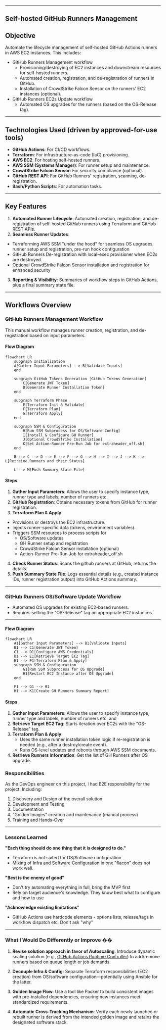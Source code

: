 
---

## Self-hosted GitHub Runners Management


## **Objective**
Automate the lifecycle management of self-hosted GitHub Actions runners in AWS EC2 instances. This includes:
- GitHub Runners Management workflow
    - Provisioning/destroying of EC2 instances and downstream resources for self-hosted runners.
    - Automated creation, registration, and de-registration of runners in GitHub.  
    - Installation of CrowdStrike Falcon Sensor on the runners' EC2 instances (optional).      
- GitHub Runners EC2s Update workflow    
    - Automated OS upgrades for the runners (based on the OS-Release tag).


---

## **Technologies Used** (driven by approved-for-use tools)
- **GitHub Actions**: For CI/CD workflows.
- **Terraform**: For infrastructure-as-code (IaC) provisioning.
- **AWS EC2**: For hosting self-hosted runners.
- **AWS SSM (Systems Manager)**: For runner setup and maintenance.
- **CrowdStrike Falcon Sensor**: For security compliance (optional).
- **GitHub REST API**: For GitHub Runners' registration, scanning, de-registration.
- **Bash/Python Scripts**: For automation tasks.

---

## **Key Features**
1. **Automated Runner Lifecycle**: Automated creation, registration, and de-registration of self-hosted GitHub runners using Terraform and GitHub REST APIs.
2. **Seamless Runner Updates**: 
- Terraforming AWS SSM "under the hood" for seamless OS upgrades, runner setup and registration, pre-run hook configuration
- GitHub Runners De-registration with local-exec provisioner when EC2s are destroyed.
- Optional CrowdStrike Falcon Sensor installation and registration for enhanced security
3. **Reporting & Visibility**: Summaries of workflow steps in GitHub Actions, plus a final summary state file.


---

## Workflows Overview
### GitHub Runners Management Workflow
This manual workflow manages runner creation, registration, and de-registration based on input parameters. 
#### Flow Diagram
```mermaid
flowchart LR
    subgraph Initialization
    A[Gather Input Parameters] --> B[Validate Inputs]
    end

    subgraph GitHub Tokens Generation [GitHub Tokens Generation]
        C[Generate JWT Token]
        D[Generate Runner Installation Token]
    end

    subgraph Terraform Phase
        E[Terraform Init & Validate]
        F[Terraform Plan]
        G[Terraform Apply]
    end

    subgraph SSM & Configuration
        H[Run SSM Subprocess for OS/Software Config]
        I[Install & Configure GH Runner]
        J[Optional CrowdStrike Installation]
        K[Set Action-Runner Pre-Run Job for extraheader_off.sh]
    end

    B --> C --> D --> E --> F --> G --> H --> I --> J --> K --> L[Retreive Runners and their Status]

    L --> M[Push Summary State File]
```

#### Steps
1. **Gather Input Parameters**: Allows the user to specify instance type, runner type and labels, number of runners etc.
2. **GitHub Registration**: Obtains necessary tokens from GitHub for runner registration.
3. **Terraform Plan & Apply**:
- Provisions or destroys the EC2 infrastructure.
- Injects runner-specific data (tokens, environment variables).
- Triggers SSM resources to process scripts for
    - OS/Software updates
    - GH Runner setup and registration
    - CrowdStrike Falcon Sensor installation (optional)
    - Action-Runner Pre-Run Job for extraheader_off.sh
4. **Check Runner Status**: Scans the github runners at GitHub, returns the details.
5. **Push Summary State File**:
Logs essential details (e.g., created instance IDs, runner registration output) into GitHub Actions summary.
---

### GitHub Runners OS/Software Update Workflow
- Automated OS upgrades for existing EC2-based runners. 
- Requires setting the "OS-Release" tag on appropriate EC2 instances.
---

#### Flow Diagram
```mermaid
flowchart LR
    A1[Gather Input Parameters] --> B1[Validate Inputs]
    B1 --> C1[Generate JWT Token]
    C1 --> D1[Configure AWS Credentials]
    D1 --> E1[Retrieve Target EC2 Tag]
    E1 --> F1[Terraform Plan & Apply]
    subgraph SSM & Configuration
        G1[Run SSM Subprocess for OS Upgrade]
        H1[Restart EC2 Instance after OS Upgrade]
    end

    F1 --> G1 --> H1
    H1 --> K1[Create GH Runners Summary Report]
```

#### Steps
1. **Gather Input Parameters**: Allows the user to specify instance type, runner type and labels, number of runners etc. and 
2. **Retrieve Target EC2 Tag**: Starts iteration over EC2s with the "OS-Release" tag. 
3. **Terraform Plan & Apply**:
    - Uses the same runner installation token logic if re-registration is needed (e.g., after a destroy/create event).
    - Runs OS-level updates and reboots through AWS SSM documents.
4. **Retrieve Runners Information**: Get the list of GH Runners after OS upgrade.
### Responsibilities
As the DevOps engineer on this project, I had E2E responsibility for the project. Including: 
1. Discovery and Design of the overall solution
2. Development and Testing
3. Documentation
4. "Golden Images" creation and maintenance (manual process)
5. Training and Hands-Over


---

### Lessons Learned
**"Each thing should do one thing that it is designed to do."** 
- Terraform is not suited for OS/Software configuration
- Mixing of Infra and Software Configuration in one "flacon" does not work well.

**"Best is the enemy of good"**
- Don't try automating everything in full, bring the MVP first
- Rely on target audience's knowledge. They know best what to configure and how to use

**"Acknowledge existing limitations"**
- GitHub Actions use hardcode elements - options lists, release/tags in workflow dispatch etc. Don't ask "why"


---

### What I Would Do Differently or Improve ��
1. **Revise solution approach in favor of Autoscaling**: Introduce dynamic scaling solution (e.g., [GitHub Actions Runtime Controller](https://github.com/actions/actions-runtime-controller)) to add/remove runners based on queue length or job demands. 


2. **Decouple Infra & Config**: Separate Terraform responsibilities (EC2 creation) from OS/software configuration—potentially using Ansible for the latter.
3. **Golden Image Flow**: Use a tool like Packer to build consistent images with pre-installed dependencies, ensuring new instances meet standardized requirements.
4. **Automatic Cross-Tracking Mechanism**: Verify each newly launched or rebuilt runner is derived from the intended golden image and retains the designated software stack.

